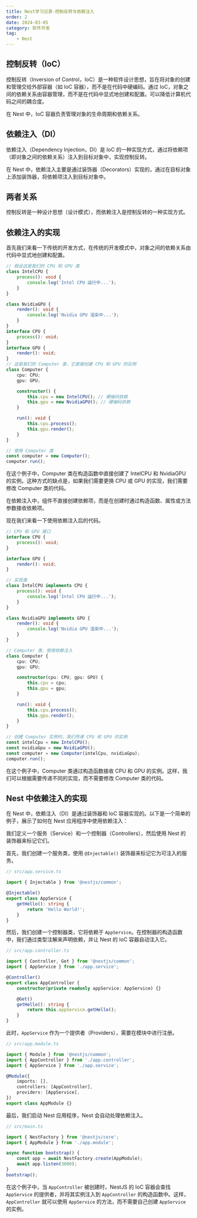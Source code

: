 ```yaml
---
title: Nest学习记录-控制反转与依赖注入
order: 2
date: 2024-03-05
category: 软件开发
tag:
    - Nest
---
```


## 控制反转（IoC）

控制反转（Inversion of Control，IoC）是一种软件设计思想，旨在将对象的创建和管理交给外部容器（如 IoC 容器），而不是在代码中硬编码。通过 IoC，对象之间的依赖关系由容器管理，而不是在代码中显式地创建和配置。可以降低计算机代码之间的耦合度。

在 Nest 中，IoC 容器负责管理对象的生命周期和依赖关系。

## 依赖注入（DI）

依赖注入（Dependency Injection，DI）是 IoC 的一种实现方式，通过将依赖项（即对象之间的依赖关系）注入到目标对象中，实现控制反转。

在 Nest 中，依赖注入主要是通过装饰器（Decorators）实现的，通过在目标对象上添加装饰器，将依赖项注入到目标对象中。

## 两者关系

控制反转是一种设计思想（设计模式），而依赖注入是控制反转的一种实现方式。

## 依赖注入的实现

首先我们来看一下传统的开发方式，在传统的开发模式中，对象之间的依赖关系由代码中显式地创建和配置。

```typescript
// 假设这是我们的 CPU 和 GPU 类
class IntelCPU {
    process(): void {
        console.log('Intel CPU 运行中...');
    }
}

class NvidiaGPU {
    render(): void {
        console.log('Nvidia GPU 渲染中...');
    }
}
interface CPU {
    process(): void;
}
interface GPU {
    render(): void;
}
// 这是我们的 Computer 类，它直接创建 CPU 和 GPU 的实例
class Computer {
    cpu: CPU;
    gpu: GPU;

    constructor() {
        this.cpu = new IntelCPU(); // 硬编码依赖
        this.gpu = new NvidiaGPU(); // 硬编码依赖
    }

    run(): void {
        this.cpu.process();
        this.gpu.render();
    }
}

// 使用 Computer 类
const computer = new Computer();
computer.run();
```

在这个例子中，Computer 类在构造函数中直接创建了 IntelCPU 和 NvidiaGPU 的实例。这种方式的缺点是，如果我们需要更换 CPU 或 GPU 的实现，我们需要修改 Computer 类的代码。

在依赖注入中，组件不直接创建依赖项，而是在创建时通过构造函数、属性或方法参数接收依赖项。

现在我们来看一下使用依赖注入后的代码。

```typescript
// CPU 和 GPU 接口
interface CPU {
    process(): void;
}

interface GPU {
    render(): void;
}

// 实现类
class IntelCPU implements CPU {
    process(): void {
        console.log('Intel CPU 运行中...');
    }
}

class NvidiaGPU implements GPU {
    render(): void {
        console.log('Nvidia GPU 渲染中...');
    }
}

// Computer 类，使用依赖注入
class Computer {
    cpu: CPU;
    gpu: GPU;

    constructor(cpu: CPU, gpu: GPU) {
        this.cpu = cpu;
        this.gpu = gpu;
    }

    run(): void {
        this.cpu.process();
        this.gpu.render();
    }
}

// 创建 Computer 实例时，我们传递 CPU 和 GPU 的实例
const intelCpu = new IntelCPU();
const nvidiaGpu = new NvidiaGPU();
const computer = new Computer(intelCpu, nvidiaGpu);
computer.run();
```

在这个例子中，Computer 类通过构造函数接收 CPU 和 GPU 的实例。这样，我们可以根据需要传递不同的实现，而不需要修改 Computer 类的代码。

## Nest 中依赖注入的实现

在 Nest 中，依赖注入（DI）是通过装饰器和 IoC 容器实现的。以下是一个简单的例子，展示了如何在 Nest 应用程序中使用依赖注入：

我们定义一个服务（Service）和一个控制器（Controllers），然后使用 Nest 的装饰器来标记它们。

首先，我们创建一个服务类，使用 `@Injectable()` 装饰器来标记它为可注入的服务。

```typescript
// src/app.service.ts

import { Injectable } from '@nestjs/common';

@Injectable()
export class AppService {
    getHello(): string {
        return 'Hello World!';
    }
}
```

然后，我们创建一个控制器类，它将依赖于 `AppService`。在控制器的构造函数中，我们通过类型注解来声明依赖，并让 Nest 的 IoC 容器自动注入它。

```typescript
// src/app.controller.ts

import { Controller, Get } from '@nestjs/common';
import { AppService } from './app.service';

@Controller()
export class AppController {
    constructor(private readonly appService: AppService) {}

    @Get()
    getHello(): string {
        return this.appService.getHello();
    }
}
```

此时，`AppService` 作为一个提供者（Providers），需要在模块中进行注册。

```typescript
// src/app.module.ts

import { Module } from '@nestjs/common';
import { AppController } from './app.controller';
import { AppService } from './app.service';

@Module({
    imports: [],
    controllers: [AppController],
    providers: [AppService],
})
export class AppModule {}
```

最后，我们启动 Nest 应用程序，Nest 会自动处理依赖注入。

```typescript
// src/main.ts

import { NestFactory } from '@nestjs/core';
import { AppModule } from './app.module';

async function bootstrap() {
    const app = await NestFactory.create(AppModule);
    await app.listen(3000);
}
bootstrap();
```

在这个例子中，当 `AppController` 被创建时，NestJS 的 IoC 容器会查找 `AppService` 的提供者，并将其实例注入到 `AppController` 的构造函数中。这样， `AppController` 就可以使用 `AppService` 的方法，而不需要自己创建 `AppService` 的实例。
